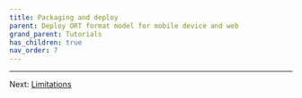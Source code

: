 ```yaml
---
title: Packaging and deploy
parent: Deploy ORT format model for mobile device and web
grand_parent: Tutorials
has_children: true
nav_order: 7
---
```


-------

Next: [Limitations](./limitations.md)
